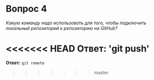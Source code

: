 # Вопрос 4

*Какую команду надо использовать для того, чтобы подключить локальный репозиторий к репозиторию на GitHub?*

<<<<<<< HEAD
**Ответ:** 'git push'
=======
**Ответ:** `git remote`
>>>>>>> master
